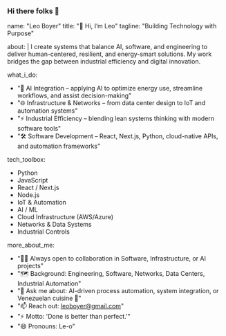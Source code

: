 ### Hi there folks 👋

name: "Leo Boyer"
title: "👋 Hi, I’m Leo"
tagline: "Building Technology with Purpose"

about: |
  I create systems that balance AI, software, and engineering to deliver 
  human-centered, resilient, and energy-smart solutions. 
  My work bridges the gap between industrial efficiency and digital innovation.

what_i_do:
  - "🤖 AI Integration – applying AI to optimize energy use, streamline workflows, and assist decision-making"
  - "🌐 Infrastructure & Networks – from data center design to IoT and automation systems"
  - "⚡ Industrial Efficiency – blending lean systems thinking with modern software tools"
  - "🛠️ Software Development – React, Next.js, Python, cloud-native APIs, and automation frameworks"

tech_toolbox:
  - Python
  - JavaScript
  - React / Next.js
  - Node.js
  - IoT & Automation
  - AI / ML
  - Cloud Infrastructure (AWS/Azure)
  - Networks & Data Systems
  - Industrial Controls


more_about_me:
  - "👷‍♂️ Always open to collaboration in Software, Infrastructure, or  AI projects"
  - "🗺️ Background: Engineering, Software, Networks, Data Centers, Industrial Automation"
  - "💬 Ask me about: AI-driven process automation, system integration, or Venezuelan cuisine 🌮"
  - "📫 Reach out: leoboyer@gmail.com"
  - "⚡ Motto: 'Done is better than perfect.'"
  - "😄 Pronouns: Le-o"
